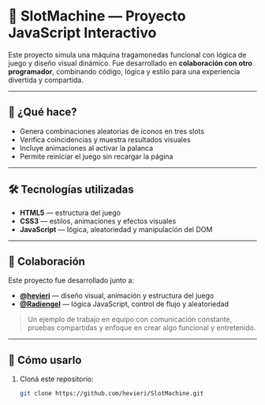 # 🎰 SlotMachine — Proyecto JavaScript Interactivo

Este proyecto simula una máquina tragamonedas funcional con lógica de juego y diseño visual dinámico. Fue desarrollado en **colaboración con otro programador**, combinando código, lógica y estilo para una experiencia divertida y compartida.

---

## 🧠 ¿Qué hace?

- Genera combinaciones aleatorias de íconos en tres slots  
- Verifica coincidencias y muestra resultados visuales  
- Incluye animaciones al activar la palanca  
- Permite reiniciar el juego sin recargar la página

---

## 🛠️ Tecnologías utilizadas

- **HTML5** — estructura del juego  
- **CSS3** — estilos, animaciones y efectos visuales  
- **JavaScript** — lógica, aleatoriedad y manipulación del DOM  

---

## 🤝 Colaboración

Este proyecto fue desarrollado junto a:

- [**@hevieri**](https://github.com/hevieri) — diseño visual, animación y estructura del juego  
- [**@Radiengel**](https://github.com/Radiengel) — lógica JavaScript, control de flujo y aleatoriedad  

> Un ejemplo de trabajo en equipo con comunicación constante, pruebas compartidas y enfoque en crear algo funcional y entretenido.

---

## 🚀 Cómo usarlo

1. Cloná este repositorio:
   ```bash
   git clone https://github.com/hevieri/SlotMachine.git
